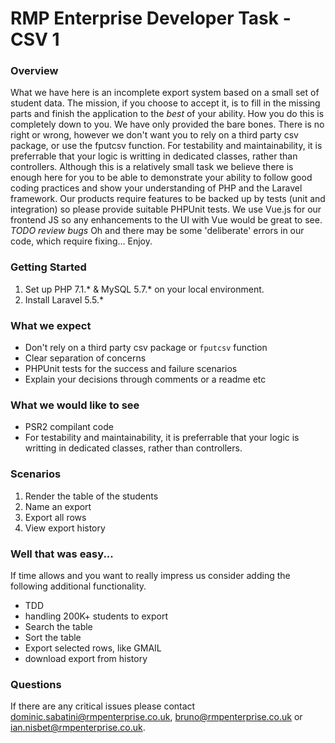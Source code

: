 # RMP Enterprise Developer Task - CSV 1
### Overview
What we have here is an incomplete export system based on a small set of student data.
The mission, if you choose to accept it, is to fill in the missing parts and finish the application to the *best* of your ability.
How you do this is completely down to you. We have only provided the bare bones.
There is no right or wrong, however we don't want you to rely on a third party csv package, or use the fputcsv function. For testability and maintainability, it is preferrable that your logic is writting in dedicated classes, rather than controllers.
Although this is a relatively small task we believe there is enough here for you to be able to demonstrate your ability to follow good coding practices and show your understanding of PHP and the Laravel framework.
Our products require features to be backed up by tests (unit and integration) so please provide suitable PHPUnit tests. We use Vue.js for our frontend JS so any enhancements to the UI with Vue would be great to see.
*TODO review bugs*
Oh and there may be some 'deliberate' errors in our code, which require fixing... Enjoy.
### Getting Started
1) Set up PHP 7.1.* & MySQL 5.7.* on your local environment.
2) Install Laravel 5.5.*
### What we expect
- Don't rely on a third party csv package or `fputcsv` function
- Clear separation of concerns
- PHPUnit tests for the success and failure scenarios
- Explain your decisions through comments or a readme etc
### What we would like to see
- PSR2 compilant code
- For testability and maintainability, it is preferrable that your logic is writting in dedicated classes, rather than controllers.
### Scenarios
1. Render the table of the students
2. Name an export
3. Export all rows
4. View export history
### Well that was easy...
If time allows and you want to really impress us consider adding the following additional functionality.
- TDD
- handling 200K+ students to export
- Search the table
- Sort the table
- Export selected rows, like GMAIL
- download export from history
### Questions
If there are any critical issues please contact dominic.sabatini@rmpenterprise.co.uk, bruno@rmpenterprise.co.uk or ian.nisbet@rmpenterprise.co.uk.